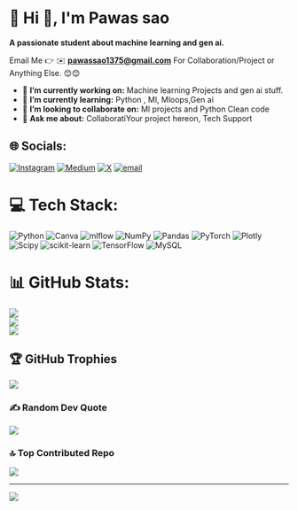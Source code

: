 # 💫 Hi 👋, I'm Pawas sao
**A passionate student about machine learning and gen ai.**

Email Me 👉 ✉️ **pawassao1375@gmail.com** For Collaboration/Project or Anything Else. 😊😊

- 🔭 **I’m currently working on:** Machine learning Projects and gen ai stuff.
- 🌱 **I’m currently learning:** Python , Ml, Mloops,Gen ai
- 👯 **I’m looking to collaborate on:** Ml projects and Python Clean code
- 💬 **Ask me about:** CollaboratiYour project hereon, Tech Support


## 🌐 Socials:
[![Instagram](https://img.shields.io/badge/Instagram-%23E4405F.svg?logo=Instagram&logoColor=white)](https://instagram.com/pawas_sao) [![Medium](https://img.shields.io/badge/Medium-12100E?logo=medium&logoColor=white)](https://medium.com/@https://medium.com/@pawassao1375) [![X](https://img.shields.io/badge/X-black.svg?logo=X&logoColor=white)](https://x.com/@PawasSao) [![email](https://img.shields.io/badge/Email-D14836?logo=gmail&logoColor=white)](mailto:pawassao1375@gmail.com) 

# 💻 Tech Stack:
![Python](https://img.shields.io/badge/python-3670A0?style=for-the-badge&logo=python&logoColor=ffdd54) ![Canva](https://img.shields.io/badge/Canva-%2300C4CC.svg?style=for-the-badge&logo=Canva&logoColor=white) ![mlflow](https://img.shields.io/badge/mlflow-%23d9ead3.svg?style=for-the-badge&logo=numpy&logoColor=blue) ![NumPy](https://img.shields.io/badge/numpy-%23013243.svg?style=for-the-badge&logo=numpy&logoColor=white) ![Pandas](https://img.shields.io/badge/pandas-%23150458.svg?style=for-the-badge&logo=pandas&logoColor=white) ![PyTorch](https://img.shields.io/badge/PyTorch-%23EE4C2C.svg?style=for-the-badge&logo=PyTorch&logoColor=white) ![Plotly](https://img.shields.io/badge/Plotly-%233F4F75.svg?style=for-the-badge&logo=plotly&logoColor=white) ![Scipy](https://img.shields.io/badge/SciPy-%230C55A5.svg?style=for-the-badge&logo=scipy&logoColor=%white) ![scikit-learn](https://img.shields.io/badge/scikit--learn-%23F7931E.svg?style=for-the-badge&logo=scikit-learn&logoColor=white) ![TensorFlow](https://img.shields.io/badge/TensorFlow-%23FF6F00.svg?style=for-the-badge&logo=TensorFlow&logoColor=white) ![MySQL](https://img.shields.io/badge/mysql-4479A1.svg?style=for-the-badge&logo=mysql&logoColor=white)
# 📊 GitHub Stats:
![](https://github-readme-stats.vercel.app/api?username=Pawassao&theme=shadow_green&hide_border=false&include_all_commits=true&count_private=false)<br/>
![](https://nirzak-streak-stats.vercel.app/?user=Pawassao&theme=shadow_green&hide_border=false)<br/>
![](https://github-readme-stats.vercel.app/api/top-langs/?username=Pawassao&theme=shadow_green&hide_border=false&include_all_commits=true&count_private=false&layout=compact)

## 🏆 GitHub Trophies
![](https://github-profile-trophy.vercel.app/?username=Pawassao&theme=radical&no-frame=false&no-bg=true&margin-w=4)

### ✍️ Random Dev Quote
![](https://quotes-github-readme.vercel.app/api?type=horizontal&theme=radical)

### 🔝 Top Contributed Repo
![](https://github-contributor-stats.vercel.app/api?username=Pawassao&limit=5&theme=dark&combine_all_yearly_contributions=true)

---
[![](https://visitcount.itsvg.in/api?id=Pawassao&icon=0&color=0)](https://visitcount.itsvg.in)

<!-- Proudly created with GPRM ( https://gprm.itsvg.in ) -->
